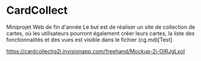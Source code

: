 # CardCollect
Miniprojet Web de fin d'année
Le but est de réaliser un site de collection de cartes, où les utilisateurs pourront également créer leurs cartes, la liste des fonctionnalités et des vues est visible dans le fichier (cg.md)[Test]

https://cardcollectig2i.invisionapp.com/freehand/Mockup-2i-OlRJgLxoI
